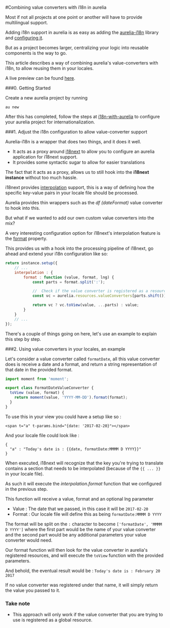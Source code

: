#Combining value converters with i18n in aurelia
 
Most if not all projects at one point or another will have to provide multilingual support.

Adding i18n support in aurelia is as easy as adding the [aurelia-i18n](https://github.com/aurelia/i18n) library and [configuring it](http://aurelia.io/hub.html#/doc/article/aurelia/i18n/latest/i18n-with-aurelia).

But as a project becomes larger, centralizing your logic into reusable components is the way to go.

This article describes a way of combining aurelia's value-converters with i18n, to allow reusing them in your locales.

A live preview can be found [here](https://peterver.github.io/aurelia-i18n-value-converters/).

###0. Getting Started

Create a new aurelia project by running

`au new`

After this has completed, follow the steps at [i18n-with-aurelia](http://aurelia.io/hub.html#/doc/article/aurelia/i18n/latest/i18n-with-aurelia/1) to configure your aurelia project for internationalization.

###1. Adjust the i18n configuration to allow value-converter support

Aurelia-i18n is a wrapper that does two things, and it does it well.

- It acts as a proxy around [i18next](https://www.i18next.com) to allow you to configure an aurelia application for i18next support. 
- It provides some syntactic sugar to allow for easier translations

The fact that it acts as a proxy, allows us to still hook into the **i18next instance** without too much hassle.

i18next provides [interpolation](http://i18next.com/translate/interpolation/) support, this is a way of defining how the specific key-value pairs in your locale file should be processed.

Aurelia provides thin wrappers such as the *df (dateFormat)* value converter to hook into this.

But what if we wanted to add our own custom value converters into the mix?

A very interesting configuration option for i18next's interpolation feature is the [format](http://i18next.com/translate/formatting/) property.

This provides us with a hook into the processing pipeline of i18next, go ahead and extend your i18n configuration like so:

```javascript
return instance.setup({
	// ...
	interpolation : {
		format : function (value, format, lng) {
			const parts = format.split(':');

			//  Check if the value converter is registered as a resource
			const vc = aurelia.resources.valueConverters[parts.shift()];

			return vc ? vc.toView(value, ...parts) : value;
		}
	}
	// ...
});
```

There's a couple of things going on here, let's use an example to explain this step by step.

###2. Using value converters in your locales, an example

Let's consider a value converter called `formatDate`, all this value converter does is receive a date and a format, and return a string representation of that date in the provided format.

```javascript
import moment from 'moment';

export class FormatDateValueConverter {
  toView (value, format) {
    return moment(value, 'YYYY-MM-DD').format(format);
  }
}

```

To use this in your view you could have a setup like so : 

```<span t="a" t-params.bind="{date: '2017-02-20}"></span>```

And your locale file could look like : 

```
{
  "a" : "Today's date is : {{date, formatDate:MMMM D YYYY}}"
}
```

When executed, i18next will recognize that the key you're trying to translate contains a section that needs to be interpolated (because of the ```{{ ... }}``` in your locale file).

As such it will execute the *interpolation.format* function that we configured in the previous step.

This function will receive a value, format and an optional lng parameter

- Value : The date that we passed, in this case it will be `2017-02-20`
- Format : Our locale file will define this as being `formatDate:MMMM D YYYY`

The format will be split on the `:` character to become `['formatDate', 'MMMM D YYYY']` where the first part would be the name of your value converter and the second part would be any additional parameters your value converter would need.

Our format function will then look for the value converter in aurelia's registered resources, and will execute the `toView` function with the provided parameters.

And behold, the eventual result would be : ```Today's date is : February 20 2017```

If no value converter was registered under that name, it will simply return the value you passed to it.

### Take note

- This approach will only work if the value converter that you are trying to use is registered as a global resource.
 
